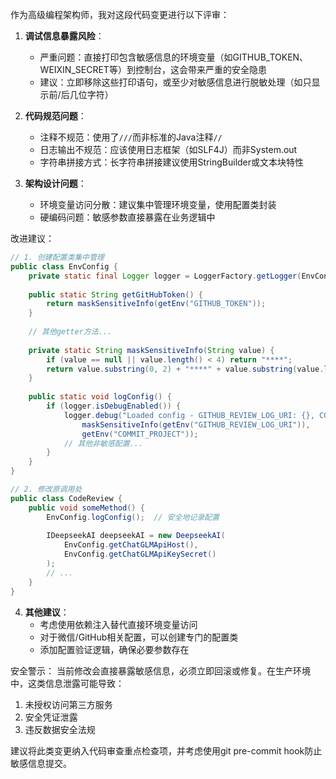作为高级编程架构师，我对这段代码变更进行以下评审：

1. **调试信息暴露风险**：
   - 严重问题：直接打印包含敏感信息的环境变量（如GITHUB_TOKEN、WEIXIN_SECRET等）到控制台，这会带来严重的安全隐患
   - 建议：立即移除这些打印语句，或至少对敏感信息进行脱敏处理（如只显示前/后几位字符）

2. **代码规范问题**：
   - 注释不规范：使用了`///`而非标准的Java注释`//`
   - 日志输出不规范：应该使用日志框架（如SLF4J）而非System.out
   - 字符串拼接方式：长字符串拼接建议使用StringBuilder或文本块特性

3. **架构设计问题**：
   - 环境变量访问分散：建议集中管理环境变量，使用配置类封装
   - 硬编码问题：敏感参数直接暴露在业务逻辑中

改进建议：

```java
// 1. 创建配置类集中管理
public class EnvConfig {
    private static final Logger logger = LoggerFactory.getLogger(EnvConfig.class);
    
    public static String getGitHubToken() {
        return maskSensitiveInfo(getEnv("GITHUB_TOKEN"));
    }
    
    // 其他getter方法...
    
    private static String maskSensitiveInfo(String value) {
        if (value == null || value.length() < 4) return "****";
        return value.substring(0, 2) + "****" + value.substring(value.length() - 2);
    }
    
    public static void logConfig() {
        if (logger.isDebugEnabled()) {
            logger.debug("Loaded config - GITHUB_REVIEW_LOG_URI: {}, COMMIT_PROJECT: {}",
                maskSensitiveInfo(getEnv("GITHUB_REVIEW_LOG_URI")),
                getEnv("COMMIT_PROJECT"));
            // 其他非敏感配置...
        }
    }
}

// 2. 修改原调用处
public class CodeReview {
    public void someMethod() {
        EnvConfig.logConfig();  // 安全地记录配置
        
        IDeepseekAI deepseekAI = new DeepseekAI(
            EnvConfig.getChatGLMApiHost(),
            EnvConfig.getChatGLMApiKeySecret()
        );
        // ...
    }
}
```

4. **其他建议**：
   - 考虑使用依赖注入替代直接环境变量访问
   - 对于微信/GitHub相关配置，可以创建专门的配置类
   - 添加配置验证逻辑，确保必要参数存在

安全警示：
当前修改会直接暴露敏感信息，必须立即回滚或修复。在生产环境中，这类信息泄露可能导致：
1. 未授权访问第三方服务
2. 安全凭证泄露
3. 违反数据安全法规

建议将此类变更纳入代码审查重点检查项，并考虑使用git pre-commit hook防止敏感信息提交。